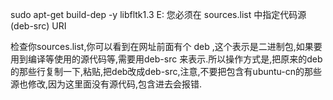 sudo apt-get build-dep -y libfltk1.3
E: 您必须在 sources.list 中指定代码源(deb-src) URI

检查你sources.list,你可以看到在网址前面有个 deb ,这个表示是二进制包,如果要用到编译等使用的源代码等,需要用deb-src 来表示.所以操作方式是,把原来的deb的那些行复制一下,粘贴,把deb改成deb-src,注意,不要把包含有ubuntu-cn的那些源也修改,因为这里面没有源代码,包含进去会报错. 
